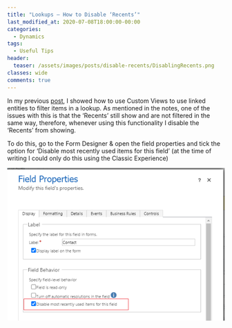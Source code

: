 ```yaml
---
title: "Lookups – How to Disable ‘Recents’"
last_modified_at: 2020-07-08T18:00:00-00:00
categories:
  - Dynamics
tags:
  - Useful Tips
header:
  teaser: /assets/images/posts/disable-recents/DisablingRecents.png
classes: wide
comments: true
---
```


In my previous [post](/dynamics/using-addCustomView-with-lookup-controls), I showed how to use Custom Views to use linked entities to filter items in a lookup. As mentioned in the notes, one of the issues with this is that the ‘Recents’ still show and are not filtered in the same way, therefore, whenever using this functionality I disable the ‘Recents’ from showing.

To do this, go to the Form Designer & open the field properties and tick the option for ‘Disable most recently used items for this field’ (at the time of writing I could only do this using the Classic Experience)

![Field property in Classic Experience](/assets/images/posts/disable-recents/DisablingRecents.png)
